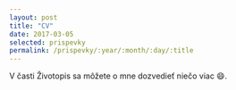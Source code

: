 ```yaml
---
layout: post
title: "CV"
date: 2017-03-05
selected: prispevky
permalink: /prispevky/:year/:month/:day/:title
---
```


V časti Životopis sa môžete o mne dozvedieť niečo viac :smile:.
